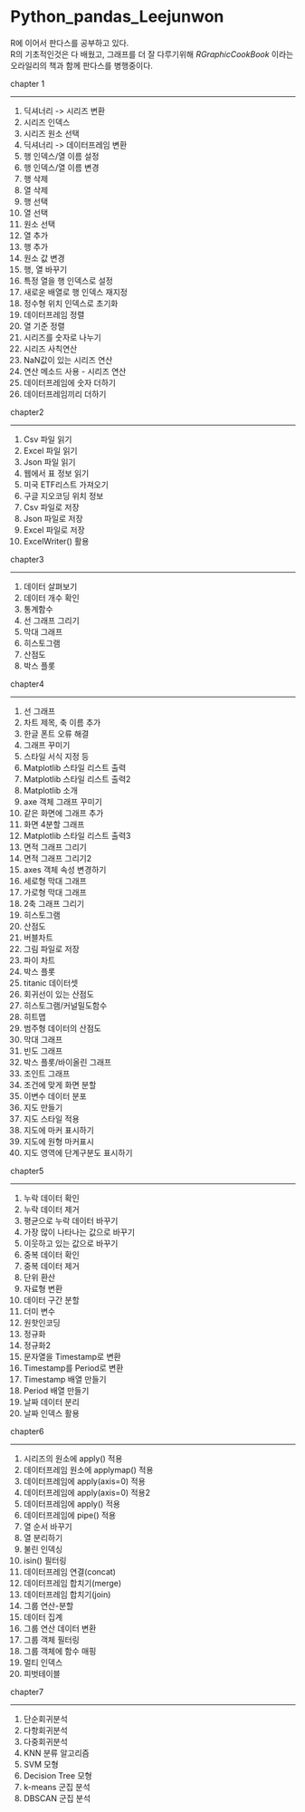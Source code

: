 # Python_pandas_Leejunwon
R에 이어서 판다스를 공부하고 있다. <br>
R의 기초적인것은 다 배웠고, 그래프를 더 잘 다루기위해 *RGraphicCookBook* 이라는 오라일리의 책과 함께 판다스를 병행중이다.

chapter 1
**********
1. 딕셔너리 -> 시리즈 변환
2. 시리즈 인덱스
3. 시리즈 원소 선택
4. 딕셔너리 -> 데이터프레임 변환
5. 행 인덱스/열 이름 설정
6. 행 인덱스/열 이름 변경
7. 행 삭제
8. 열 삭제
9. 행 선택
10. 열 선택
11. 원소 선택
12. 열 추가
13. 행 추가
14. 원소 값 변경
15. 행, 열 바꾸기
16. 특정 열을 행 인덱스로 설정
17. 새로운 배열로 행 인덱스 재지정
18. 정수형 위치 인덱스로 초기화
19. 데이터프레임 정렬
20. 열 기준 정렬
21. 시리즈를 숫자로 나누기
22. 시리즈 사칙연산
23. NaN값이 있는 시리즈 연산
24. 연산 메소드 사용 - 시리즈 연산
25. 데이터프레임에 숫자 더하기
26. 데이터프레임끼리 더하기



chapter2
**********
1. Csv 파일 읽기
2. Excel 파일 읽기
3. Json 파일 읽기
4. 웹에서 표 정보 읽기
5. 미국 ETF리스트 가져오기
6. 구글 지오코딩 위치 정보
7. Csv 파일로 저장
8. Json 파일로 저장
9. Excel 파일로 저장
10. ExcelWriter() 활용



chapter3
**********
1. 데이터 살펴보기
2. 데이터 개수 확인
3. 통계함수
4. 선 그래프 그리기
5. 막대 그래프
6. 히스토그램
7. 산점도
8. 박스 플롯



chapter4
**********
1. 선 그래프
2. 차트 제목, 축 이름 추가
3. 한글 폰트 오류 해결
4. 그래프 꾸미기
5. 스타일 서식 지정 등
6. Matplotlib 스타일 리스트 출력
7. Matplotlib 스타일 리스트 출력2
8. Matplotlib 소개
9. axe 객체 그래프 꾸미기
10. 같은 화면에 그래프 추가
11. 화면 4분할 그래프
12. Matplotlib 스타일 리스트 출력3
13. 면적 그래프 그리기
14. 면적 그래프 그리기2
15. axes 객체 속성 변경하기
16. 세로형 막대 그래프
17. 가로형 막대 그래프
18. 2축 그래프 그리기
19. 히스토그램
20. 산점도
21. 버블차트
22. 그림 파일로 저장
23. 파이 차트
24. 박스 플롯
25. titanic 데이터셋
26. 회귀선이 있는 산점도
27. 히스토그램/커널밀도함수
28. 히트맵
29. 범주형 데이터의 산점도
30. 막대 그래프
31. 빈도 그래프
32. 박스 플롯/바이올린 그래프
33. 조인트 그래프
34. 조건에 맞게 화면 분할
35. 이변수 데이터 분포
36. 지도 만들기
37. 지도 스타일 적용
38. 지도에 마커 표시하기
39. 지도에 원형 마커표시
40. 지도 영역에 단계구분도 표시하기



chapter5
**********
1. 누락 데이터 확인
2. 누락 데이터 제거
3. 평균으로 누락 데이터 바꾸기
4. 가장 많이 나타나는 값으로 바꾸기
5. 이웃하고 있는 값으로 바꾸기
6. 중복 데이터 확인
7. 중복 데이터 제거
8. 단위 환산
9. 자료형 변환
10. 데이터 구간 분할
11. 더미 변수
12. 원핫인코딩
13. 정규화
14. 정규화2
15. 문자열을 Timestamp로 변환
16. Timestamp를 Period로 변환
17. Timestamp 배열 만들기
18. Period 배열 만들기
19. 날짜 데이터 분리
20. 날짜 인덱스 활용




chapter6
**********
1. 시리즈의 원소에 apply() 적용
2. 데이터프레임 원소에 applymap() 적용
3. 데이터프레임에 apply(axis=0) 적용
4. 데이터프레임에 apply(axis=0) 적용2
5. 데이터프레임에 apply() 적용
6. 데이터프레임에 pipe() 적용
7. 열 순서 바꾸기
8. 열 분리하기
9. 불린 인덱싱
10. isin() 필터링
11. 데이터프레임 연결(concat)
12. 데이터프레임 합치기(merge)
13. 데이터프레임 합치기(join)
14. 그룹 연산-분할
15. 데이터 집계
16. 그룹 연산 데이터 변환
17. 그룹 객체 필터링
18. 그룹 객체에 함수 매핑
19. 멀티 인덱스
20. 피벗테이블



chapter7
**********
1. 단순회귀분석
2. 다항회귀분석
3. 다중회귀분석
4. KNN 분류 알고리즘
5. SVM 모형
6. Decision Tree 모형
7. k-means 군집 분석
8. DBSCAN 군집 분석
